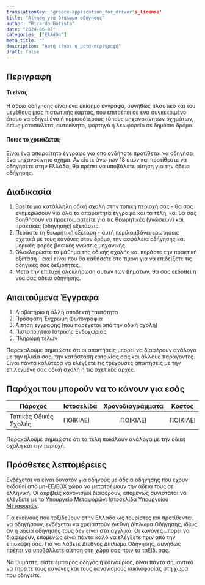 ```yaml
---
translationKey: 'greece-application_for_driver's_license'
title: "Αίτηση για δίπλωμα οδήγησης"
author: "Ricardo Batista"
date: "2024-06-07"
categories: ["Ελλάδα"]
meta_title: ""
description: "Αυτή είναι η μετα-περιγραφή"
draft: false
---
```


## Περιγραφή
#### Τι είναι;
Η άδεια οδήγησης είναι ένα επίσημο έγγραφο, συνήθως πλαστικό και του μεγέθους μιας πιστωτικής κάρτας, που επιτρέπει σε ένα συγκεκριμένο άτομο να οδηγεί ένα ή περισσότερους τύπους μηχανοκίνητων οχημάτων, όπως μοτοσικλέτα, αυτοκίνητο, φορτηγό ή λεωφορείο σε δημόσιο δρόμο.

#### Ποιος το χρειάζεται;
Είναι ένα απαραίτητο έγγραφο για οποιονδήποτε προτίθεται να οδηγήσει ένα μηχανοκίνητο όχημα. Αν είστε άνω των 18 ετών και προτίθεστε να οδηγήσετε στην Ελλάδα, θα πρέπει να υποβάλετε αίτηση για την άδεια οδήγησης.

## Διαδικασία
1. Βρείτε μια κατάλληλη οδική σχολή στην τοπική περιοχή σας - θα σας ενημερώσουν για όλα τα απαραίτητα έγγραφα και τα τέλη, και θα σας βοηθήσουν να προετοιμαστείτε για τις θεωρητικές (γνώσεων) και πρακτικές (οδήγησης) εξετάσεις.
2. Περάστε τη θεωρητική εξέταση - αυτή περιλαμβάνει ερωτήσεις σχετικά με τους κανόνες στον δρόμο, την ασφάλεια οδήγησης και μερικές φορές βασικές γνώσεις μηχανικής.
3. Ολοκληρώστε το μάθημα της οδικής σχολής και περάστε την πρακτική εξέταση - εκεί είναι που θα καθήσετε στο τιμόνι για να επιδείξετε τις οδηγικές σας δεξιότητες.
4. Μετά την επιτυχή ολοκλήρωση αυτών των βημάτων, θα σας εκδοθεί η νέα σας άδεια οδήγησης.

## Απαιτούμενα Έγγραφα
1. Διαβατήριο ή άλλη αποδεκτή ταυτότητα
2. Πρόσφατη Έγχρωμη Φωτογραφία
3. Αίτηση εγγραφής (που παρέχεται από την οδική σχολή)
4. Πιστοποιητικό Ιατρικής Ενδοχώριας 
5. Πληρωμή τελών

Παρακαλούμε σημειώστε ότι οι απαιτήσεις μπορεί να διαφέρουν ανάλογα με την ηλικία σας, την κατάσταση κατοικίας σας και άλλους παράγοντες. Είναι πάντα καλύτερα να ελέγξετε τις τρέχουσες απαιτήσεις με την επιλεγμένη σας οδική σχολή ή τις σχετικές αρχές.

## Παρόχοι που μπορούν να το κάνουν για εσάς

| Πάροχος        |     Ιστοσελίδα            |     Χρονοδιαγράμματα    |       Κόστος      |
| --------------- | ---------------------- |  :-------------: | :-------------: |
| Τοπικές Οδικές Σχολές  |  ΠΟΙΚΙΛΕΙ              |      ΠΟΙΚΙΛΕΙ     |        ΠΟΙΚΙΛΕΙ   |
 
Παρακαλούμε σημειώστε ότι τα τέλη ποικίλουν ανάλογα με την οδική σχολή και την περιοχή.

## Πρόσθετες λεπτομέρειες
Ενδέχεται να είναι δυνατόν για οδηγούς με άδεια οδήγησης που έχουν εκδοθεί από μη-ΕΕ/ΕΟΧ χώρα να μετατρέψουν την άδειά τους σε ελληνική. Οι ακριβείς κανονισμοί διαφέρουν, επομένως συνιστάται να ελέγξετε με το Υπουργείο Μεταφορών: [Ιστοσελίδα Υπουργείου Μεταφορών](https://www.yme.gr/).

Για εκείνους που ταξιδεύουν στην Ελλάδα ως τουρίστες και προτίθενται να οδηγήσουν, ενδέχεται να χρειαστούν Διεθνή Δίπλωμα Οδήγησης, ιδίως αν η άδεια οδήγησής τους δεν είναι στα αγγλικά. Οι κανόνες μπορεί να διαφέρουν, επομένως είναι πάντα καλό να ελέγξετε πριν από την επίσκεψή σας. Για να λάβετε Διεθνές Δίπλωμα Οδήγησης, συνήθως πρέπει να υποβάλλετε αίτηση στη χώρα σας πριν το ταξίδι σας.

Να θυμάστε, είστε έμπειρος οδηγός ή καινούριος, είναι πάντα σημαντικό να τηρείτε τους κανόνες και τους κανονισμούς κυκλοφορίας στη χώρα που οδηγείτε.